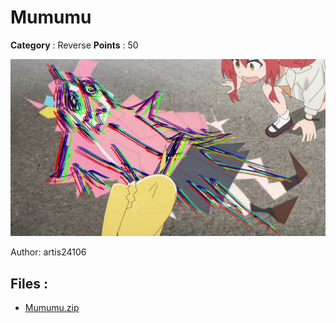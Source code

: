 # Mumumu

**Category** : Reverse
**Points** : 50

![](./bocchi.jpg)



Author: artis24106

## Files : 
 - [Mumumu.zip](./Mumumu.zip)


